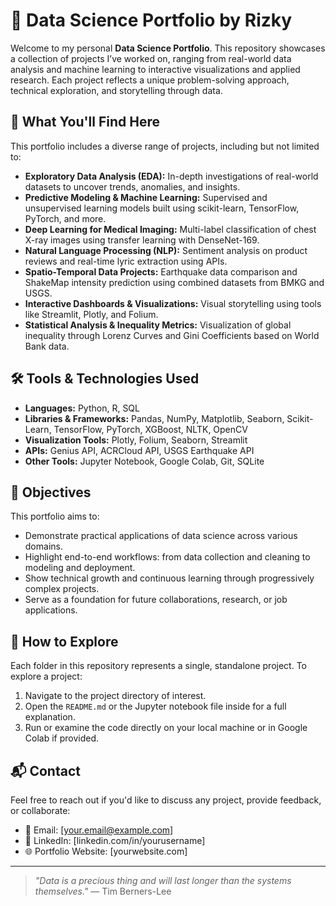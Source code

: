 # 🧠 Data Science Portfolio by Rizky

Welcome to my personal **Data Science Portfolio**. This repository showcases a collection of projects I’ve worked on, ranging from real-world data analysis and machine learning to interactive visualizations and applied research. Each project reflects a unique problem-solving approach, technical exploration, and storytelling through data.

## 🚀 What You'll Find Here

This portfolio includes a diverse range of projects, including but not limited to:

- **Exploratory Data Analysis (EDA):** In-depth investigations of real-world datasets to uncover trends, anomalies, and insights.
- **Predictive Modeling & Machine Learning:** Supervised and unsupervised learning models built using scikit-learn, TensorFlow, PyTorch, and more.
- **Deep Learning for Medical Imaging:** Multi-label classification of chest X-ray images using transfer learning with DenseNet-169.
- **Natural Language Processing (NLP):** Sentiment analysis on product reviews and real-time lyric extraction using APIs.
- **Spatio-Temporal Data Projects:** Earthquake data comparison and ShakeMap intensity prediction using combined datasets from BMKG and USGS.
- **Interactive Dashboards & Visualizations:** Visual storytelling using tools like Streamlit, Plotly, and Folium.
- **Statistical Analysis & Inequality Metrics:** Visualization of global inequality through Lorenz Curves and Gini Coefficients based on World Bank data.

## 🛠️ Tools & Technologies Used

- **Languages:** Python, R, SQL  
- **Libraries & Frameworks:** Pandas, NumPy, Matplotlib, Seaborn, Scikit-Learn, TensorFlow, PyTorch, XGBoost, NLTK, OpenCV  
- **Visualization Tools:** Plotly, Folium, Seaborn, Streamlit  
- **APIs:** Genius API, ACRCloud API, USGS Earthquake API  
- **Other Tools:** Jupyter Notebook, Google Colab, Git, SQLite

## 🎯 Objectives

This portfolio aims to:

- Demonstrate practical applications of data science across various domains.
- Highlight end-to-end workflows: from data collection and cleaning to modeling and deployment.
- Show technical growth and continuous learning through progressively complex projects.
- Serve as a foundation for future collaborations, research, or job applications.

## 📁 How to Explore

Each folder in this repository represents a single, standalone project. To explore a project:

1. Navigate to the project directory of interest.
2. Open the `README.md` or the Jupyter notebook file inside for a full explanation.
3. Run or examine the code directly on your local machine or in Google Colab if provided.

## 📬 Contact

Feel free to reach out if you'd like to discuss any project, provide feedback, or collaborate:

- 📧 Email: [your.email@example.com]  
- 💼 LinkedIn: [linkedin.com/in/yourusername]  
- 🌐 Portfolio Website: [yourwebsite.com]

---

> *"Data is a precious thing and will last longer than the systems themselves."* — Tim Berners-Lee
